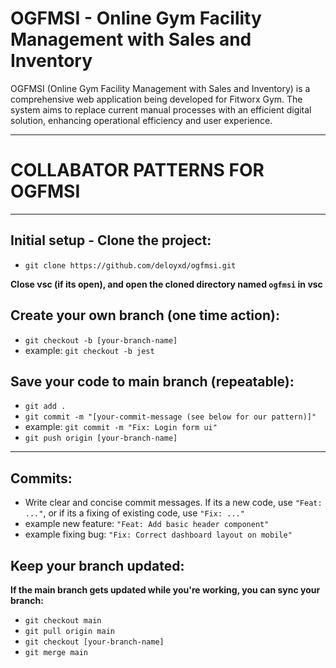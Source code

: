 # OGFMSI - Online Gym Facility Management with Sales and Inventory

OGFMSI (Online Gym Facility Management with Sales and Inventory) is a comprehensive web application being developed for Fitworx Gym. The system aims to replace current manual processes with an efficient digital solution, enhancing operational efficiency and user experience.

---

# COLLABATOR PATTERNS FOR OGFMSI

---

## **Initial setup - Clone the project:**

- `git clone https://github.com/deloyxd/ogfmsi.git`

**Close vsc (if its open), and open the cloned directory named `ogfmsi` in vsc**

## **Create your own branch (one time action):**

- `git checkout -b [your-branch-name]`
- example: `git checkout -b jest`

## **Save your code to main branch (repeatable):**

- `git add .`
- `git commit -m "[your-commit-message (see below for our pattern)]"`
- example: `git commit -m "Fix: Login form ui"`
- `git push origin [your-branch-name]`

---

## **Commits:**

- Write clear and concise commit messages. If its a new code, use `"Feat: ..."`, or if its a fixing of existing code, use `"Fix: ..."`
- example new feature: `"Feat: Add basic header component"`
- example fixing bug: `"Fix: Correct dashboard layout on mobile"`

## **Keep your branch updated:**

**If the main branch gets updated while you're working, you can sync your branch:**

- `git checkout main`
- `git pull origin main`
- `git checkout [your-branch-name]`
- `git merge main`

